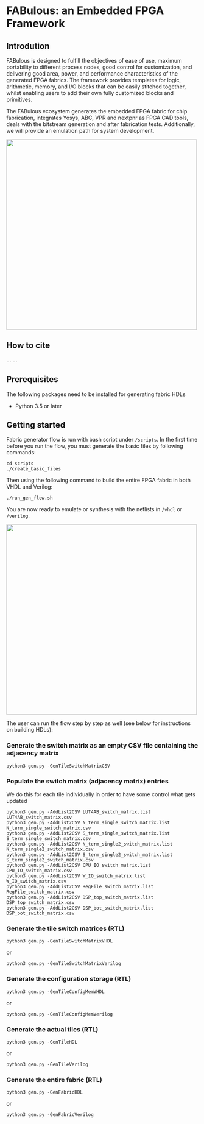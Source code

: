 # FABulous: an Embedded FPGA Framework

## Introdution
FABulous is designed to fulfill the objectives of ease of use, maximum portability to different process nodes, good control for customization, and delivering good area, power, and performance characteristics of the generated FPGA fabrics. The framework provides templates for logic, arithmetic, memory, and I/O blocks that can be easily stitched together, whilst enabling users to add their own fully customized blocks and primitives.

The FABulous ecosystem generates the embedded FPGA fabric for chip fabrication, integrates Yosys, ABC, VPR and nextpnr as FPGA CAD tools, deals with the bitstream generation and after fabrication tests. Additionally, we will provide an emulation path for system development.

<img src="https://www.dropbox.com/s/g6wrtom681nr7tb/fabulous_ecosystem.png?raw=1" width="500"/>


## How to cite
...
...

## Prerequisites
The following packages need to be installed for generating fabric HDLs
 - Python 3.5 or later

## Getting started

Fabric generator flow is run with bash script under ```/scripts```.
In the first time before you run the flow, you must generate the basic files by following commands:
```
cd scripts
./create_basic_files
```
Then using the following command to build the entire FPGA fabric in both VHDL and Verilog:
```
./run_gen_flow.sh
```
You are now ready to emulate or synthesis with the netlists in ```/vhdl``` or ```/verilog```.

<img src="https://www.dropbox.com/s/frnugxm1kjvv947/FABulous_flow2.png?raw=1" width="500"/>


The user can run the flow step by step as well (see below for instructions on building HDLs):

### Generate the switch matrix as an empty CSV file containing the adjacency matrix
```
python3 gen.py -GenTileSwitchMatrixCSV
```

### Populate the switch matrix (adjacency matrix) entries
We do this for each tile individually in order to have some control what gets updated
```
python3 gen.py -AddList2CSV LUT4AB_switch_matrix.list LUT4AB_switch_matrix.csv
python3 gen.py -AddList2CSV N_term_single_switch_matrix.list N_term_single_switch_matrix.csv
python3 gen.py -AddList2CSV S_term_single_switch_matrix.list S_term_single_switch_matrix.csv
python3 gen.py -AddList2CSV N_term_single2_switch_matrix.list N_term_single2_switch_matrix.csv
python3 gen.py -AddList2CSV S_term_single2_switch_matrix.list S_term_single2_switch_matrix.csv
python3 gen.py -AddList2CSV CPU_IO_switch_matrix.list CPU_IO_switch_matrix.csv
python3 gen.py -AddList2CSV W_IO_switch_matrix.list W_IO_switch_matrix.csv
python3 gen.py -AddList2CSV RegFile_switch_matrix.list RegFile_switch_matrix.csv
python3 gen.py -AddList2CSV DSP_top_switch_matrix.list DSP_top_switch_matrix.csv
python3 gen.py -AddList2CSV DSP_bot_switch_matrix.list DSP_bot_switch_matrix.csv
```

### Generate the tile switch matrices (RTL)
```
python3 gen.py -GenTileSwitchMatrixVHDL
```
or
```
python3 gen.py -GenTileSwitchMatrixVerilog
```

### Generate the configuration storage (RTL)
```
python3 gen.py -GenTileConfigMemVHDL
```
or
```
python3 gen.py -GenTileConfigMemVerilog
```

### Generate the actual tiles (RTL)
```
python3 gen.py -GenTileHDL
```
or
```
python3 gen.py -GenTileVerilog
```

### Generate the entire fabric (RTL)
```
python3 gen.py -GenFabricHDL
```
or
```
python3 gen.py -GenFabricVerilog
```
